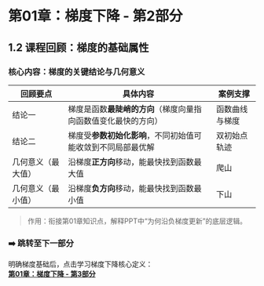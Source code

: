 # 第01章：梯度下降 - 第2部分
## 1.2 课程回顾：梯度的基础属性
### 核心内容：梯度的关键结论与几何意义  
| 回顾要点       | 具体内容                                                                 | 案例支撑                          |
|----------------|--------------------------------------------------------------------------|-------------------------------------------|
| 结论一         | 梯度是函数**最陡峭的方向**（梯度向量指向函数值变化最快的方向）             | 函数曲线与梯度                |
| 结论二         | 梯度受**参数初始化影响**，不同初始值可能收敛到不同局部最优解               | 双初始点轨迹                     |
| 几何意义（最大值） | 沿梯度**正方向**移动，能最快找到函数最大值                               | 爬山                        |
| 几何意义（最小值） | 沿梯度**负方向**移动，能最快找到函数最小值                               | 下山                           |

> 作用：衔接第01章知识点，解释PPT中“为何沿负梯度更新”的底层逻辑。  
### ➡️ 跳转至下一部分  
明确梯度基础后，点击学习梯度下降核心定义：  
**[第01章：梯度下降 - 第3部分](chter03.md)**
